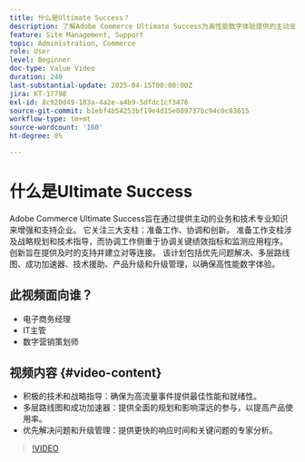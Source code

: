 ```yaml
---
title: 什么是Ultimate Success？
description: 了解Adobe Commerce Ultimate Success为高性能数字体验提供的主动支持和战略指导。
feature: Site Management, Support
topic: Administration, Commerce
role: User
level: Beginner
doc-type: Value Video
duration: 240
last-substantial-update: 2025-04-15T00:00:00Z
jira: KT-17798
exl-id: 8c920d49-183a-4a2e-a4b9-5dfdc1cf3476
source-git-commit: b1ebf4b54253bf19e4d15e089737bc94c0c83615
workflow-type: tm+mt
source-wordcount: '160'
ht-degree: 0%

---
```


# 什么是Ultimate Success

Adobe Commerce Ultimate Success旨在通过提供主动的业务和技术专业知识来增强和支持企业。 它关注三大支柱：准备工作、协调和创新。 准备工作支柱涉及战略规划和技术指导，而协调工作侧重于协调关键绩效指标和监测应用程序。 创新旨在提供及时的支持并建立对等连接。 该计划包括优先问题解决、多层路线图、成功加速器、技术援助、产品升级和升级管理，以确保高性能数字体验。

## 此视频面向谁？

* 电子商务经理
* IT主管
* 数字营销策划师

## 视频内容 {#video-content}

* 积极的技术和战略指导：确保为高流量事件提供最佳性能和就绪性。
* 多层路线图和成功加速器：提供全面的规划和影响深远的参与，以提高产品使用率。
* 优先解决问题和升级管理：提供更快的响应时间和关键问题的专家分析。

>[!VIDEO](https://video.tv.adobe.com/v/3457644/?learn=on&enablevpops)
